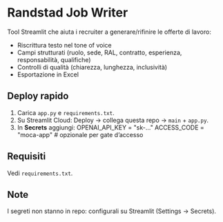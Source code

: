 # Randstad Job Writer

Tool Streamlit che aiuta i recruiter a generare/rifinire le offerte di lavoro:
- Riscrittura testo nel tone of voice 
- Campi strutturati (ruolo, sede, RAL, contratto, esperienza, responsabilità, qualifiche)
- Controlli di qualità (chiarezza, lunghezza, inclusività)
- Esportazione in Excel

## Deploy rapido
1. Carica `app.py` e `requirements.txt`.
2. Su Streamlit Cloud: Deploy → collega questa repo → `main` + `app.py`.
3. In **Secrets** aggiungi:
  OPENAI_API_KEY = "sk-..."
  ACCESS_CODE = "moca-app" # opzionale per gate d’accesso


## Requisiti
Vedi `requirements.txt`.

## Note
I segreti non stanno in repo: configurali su Streamlit (Settings → Secrets).

